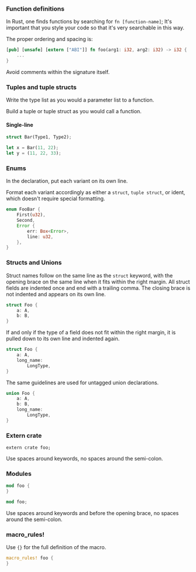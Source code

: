 ### Function definitions

In Rust, one finds functions by searching for `fn [function-name]`; It's
important that you style your code so that it's very searchable in this way.

The proper ordering and spacing is:

```rust
[pub] [unsafe] [extern ["ABI"]] fn foo(arg1: i32, arg2: i32) -> i32 {
    ...
}
```

Avoid comments within the signature itself.

### Tuples and tuple structs

Write the type list as you would a parameter list to a function.

Build a tuple or tuple struct as you would call a function.

#### Single-line

```rust
struct Bar(Type1, Type2);

let x = Bar(11, 22);
let y = (11, 22, 33);
```

### Enums

In the declaration, put each variant on its own line.

Format each variant accordingly as either a `struct`, `tuple struct`, or ident,
which doesn't require special formatting.

```rust
enum FooBar {
    First(u32),
    Second,
    Error {
        err: Box<Error>,
        line: u32,
    },
}
```

### Structs and Unions

Struct names follow on the same line as the `struct` keyword, with the opening
brace on the same line when it fits within the right margin. All struct fields
are indented once and end with a trailing comma. The closing brace is not
indented and appears on its own line.

```rust
struct Foo {
    a: A,
    b: B,
}
```

If and only if the type of a field does not fit within the right margin, it is
pulled down to its own line and indented again.

```rust
struct Foo {
    a: A,
    long_name: 
        LongType,
}
```

The same guidelines are used for untagged union declarations.

```rust
union Foo {
    a: A,
    b: B,
    long_name: 
        LongType,
}
```

### Extern crate

`extern crate foo;`

Use spaces around keywords, no spaces around the semi-colon.

### Modules

```rust
mod foo {
}
```

```rust
mod foo;
```

Use spaces around keywords and before the opening brace, no spaces around the
semi-colon.

### macro\_rules!

Use `{}` for the full definition of the macro.

```rust
macro_rules! foo {
}
```
